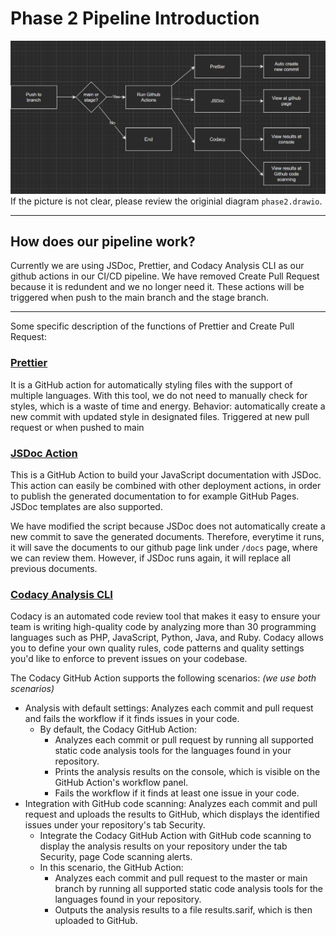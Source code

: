 # Phase 2 Pipeline Introduction

![](phase2.png)
If the picture is not clear, please review the originial diagram `phase2.drawio`.

---

## How does our pipeline work?

Currently we are using JSDoc, Prettier, and Codacy Analysis CLI as our github actions in our CI/CD pipeline. We have removed Create Pull Request because it is redundent and we no longer need it. These actions will be triggered when push to the main branch and the stage branch. 

---

Some specific description of the functions of Prettier and Create Pull Request:

### [Prettier](https://github.com/marketplace/actions/prettier-action)

It is a GitHub action for automatically styling files with the support of multiple languages. With this tool, we do not need to manually check for styles, which is a waste of time and energy.
Behavior: automatically create a new commit with updated style in designated files.
Triggered at new pull request or when pushed to main

### [JSDoc Action](https://github.com/marketplace/actions/jsdoc-action)

This is a GitHub Action to build your JavaScript documentation with JSDoc. This action can easily be combined with other deployment actions, in order to publish the generated documentation to for example GitHub Pages. JSDoc templates are also supported.

We have modified the script because JSDoc does not automatically create a new commit to save the generated documents. Therefore, everytime it runs, it will save the documents to our github page link under `/docs` page, where we can review them. However, if JSDoc runs again, it will replace all previous documents. 

### [Codacy Analysis CLI](https://github.com/marketplace/actions/codacy-analysis-cli)

Codacy is an automated code review tool that makes it easy to ensure your team is writing high-quality code by analyzing more than 30 programming languages such as PHP, JavaScript, Python, Java, and Ruby. Codacy allows you to define your own quality rules, code patterns and quality settings you'd like to enforce to prevent issues on your codebase.

The Codacy GitHub Action supports the following scenarios: *(we use both scenarios)*

- Analysis with default settings: Analyzes each commit and pull request and fails the workflow if it finds issues in your code.
    - By default, the Codacy GitHub Action:
        - Analyzes each commit or pull request by running all supported static code analysis tools for the languages found in your repository.
        - Prints the analysis results on the console, which is visible on the GitHub Action's workflow panel.
        - Fails the workflow if it finds at least one issue in your code.
- Integration with GitHub code scanning: Analyzes each commit and pull request and uploads the results to GitHub, which displays the identified issues under your repository's tab Security.
    - Integrate the Codacy GitHub Action with GitHub code scanning to display the analysis results on your repository under the tab Security, page Code scanning alerts.
    - In this scenario, the GitHub Action:
        - Analyzes each commit and pull request to the master or main branch by running all supported static code analysis tools for the languages found in your repository.
        - Outputs the analysis results to a file results.sarif, which is then uploaded to GitHub.
